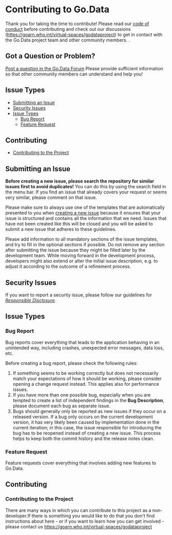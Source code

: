 # Contributing to Go.Data
Thank you for taking the time to contribute! Please read our
[code of conduct](./CODE_OF_CONDUCT.md) before contributing and check out our discussions (https://goarn.who.int/virtual-spaces/godataproject) to get in contact with the Go.Data project team and other community members. .

## Got a Question or Problem?
[Post a question in the Go.Data Forum](https://goarn.who.int/virtual-spaces/godataproject)
Please provide sufficient information so that other community members can understand and help you! 

## Issue Types 
* [Submitting an Issue](#submitting-an-issue)
* [Security Issues](#security-issues)
* [Issue Types](#issue-types)
  * [Bug Report](#bug-report)
  * [Feature Request](#feature-request)
 
## Contributing
* [Contributing to the Project](#contributing-to-the-project)
 
## Submitting an Issue

**Before creating a new issue, please search the repository for similar issues first to avoid duplicates!** You can do this by using the search field in the menu bar. If you find an issue that already covers your request or seems very similar, please comment on that issue.

Please make sure to always use one of the templates that are automatically presented to you when [creating a new issue](https://github.com/WorldHealthOrganization/godata/issues/new/choose) because it ensures that your issue is structured and contains all the information that we need.
Issues that have not been created like this will be closed and you will be asked to submit a new issue that adheres to these guidelines.

Please add information to all mandatory sections of the issue templates, and try to fill in the optional sections if possible. Do not remove any section after submitting the issue because they might be filled later by the development team.
While moving forward in the development process, developers might also extend or alter the initial issue description, e.g. to adjust it according to the outcome of a refinement process.

## Security Issues

If you want to report a security issue, please follow our guidelines for [*Responsible Disclosure*](SECURITY.md).

## Issue Types

### Bug Report

Bug reports cover everything that leads to the application behaving in an unintended way, including crashes, unexpected error messages, data loss, etc.

Before creating a bug report, please check the following rules:

1. If something seems to be working correctly but does not necessarily match your expectations of how it should be working, please consider opening a change request instead. This applies also for performance issues.
2. If you have more than one possible bug, especially when you are tempted to create a list of independent findings in the **Bug Description**, please document each bug as separate issue.
3. Bugs should generally only be reported as new issues if they occur on a released version. If a bug only occurs on the current development version, it has very likely been caused by implementation done in the current iteration; in this case, the issue responsible for introducing the bug has to be reopened instead of creating a new issue.
This process helps to keep both the commit history and the release notes clean.

### Feature Request
Feature requests cover everything that involves adding new features to Go.Data. 


## Contributing

### Contributing to the Project
There are many ways in which you can contribute to this project as a non-developer.If there is something you would like to do that you don't find instructions about here - or if you want to learn how you can get involved - please contact us https://goarn.who.int/virtual-spaces/godataproject


